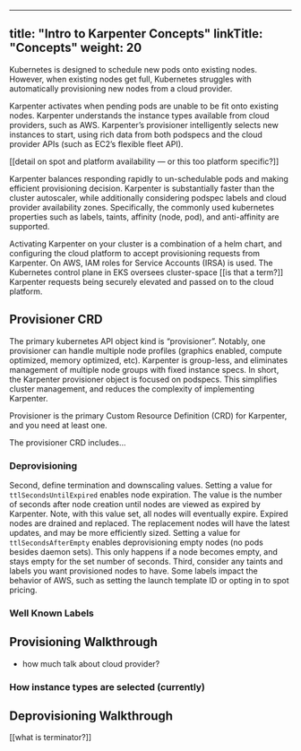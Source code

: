 
---
title: "Intro to Karpenter Concepts"
linkTitle: "Concepts"
weight: 20
---

Kubernetes is designed to schedule new pods onto existing nodes. However, when existing nodes get full, Kubernetes struggles with automatically provisioning new nodes from a cloud provider.

Karpenter activates when pending pods are unable to be fit onto existing nodes. Karpenter understands the instance types available from cloud providers, such as AWS. Karpenter’s provisioner intelligently selects new instances to start, using rich data from both podspecs and the cloud provider APIs (such as EC2’s flexible fleet API). 

[[detail on spot and platform availability — or this too platform specific?]]

Karpenter balances responding rapidly to un-schedulable pods and making efficient provisioning decision. Karpenter is substantially faster than the cluster autoscaler, while additionally considering podspec labels and cloud provider availability zones. Specifically, the commonly used kubernetes properties such as labels, taints, affinity (node, pod), and anti-affinity are supported.

Activating Karpenter on your cluster is a combination of a helm chart, and configuring the cloud platform to accept provisioning requests from Karpenter. On AWS, IAM roles for Service Accounts (IRSA) is used. The Kubernetes control plane in EKS oversees cluster-space [[is that a term?]] Karpenter requests being securely elevated and passed on to the cloud platform. 

## Provisioner CRD

The primary kubernetes API object kind is “provisioner”. Notably, one provisioner can handle multiple node profiles (graphics enabled, compute optimized, memory optimized, etc). Karpenter is group-less, and eliminates management of multiple node groups with fixed instance specs. In short, the Karpenter provisioner object is focused on podspecs. This simplifies cluster management, and reduces the complexity of implementing Karpenter. 

Provisioner is the primary Custom Resource Definition (CRD) for Karpenter, and you need at least one. 

The provisioner CRD includes...

### Deprovisioning 

Second, define termination and downscaling values. Setting a value for `ttlSecondsUntilExpired` enables node expiration. The value is the number of seconds after node creation until nodes are viewed as expired by Karpenter. Note, with this value set, all nodes will eventually expire. Expired nodes are drained and replaced. The replacement nodes will have the latest updates, and may be more efficiently sized. Setting a value for `ttlSecondsAfterEmpty` enables deprovisioning empty nodes (no pods besides daemon sets). This only happens if a node becomes empty, and stays empty for the set number of seconds. 
Third, consider any taints and labels you want provisioned nodes to have. Some labels impact the behavior of AWS, such as setting the launch template ID or opting in to spot pricing. 

### Well Known Labels

## Provisioning Walkthrough
- how much talk about cloud provider?

### How instance types are selected (currently)

## Deprovisioning Walkthrough

[[what is terminator?]]